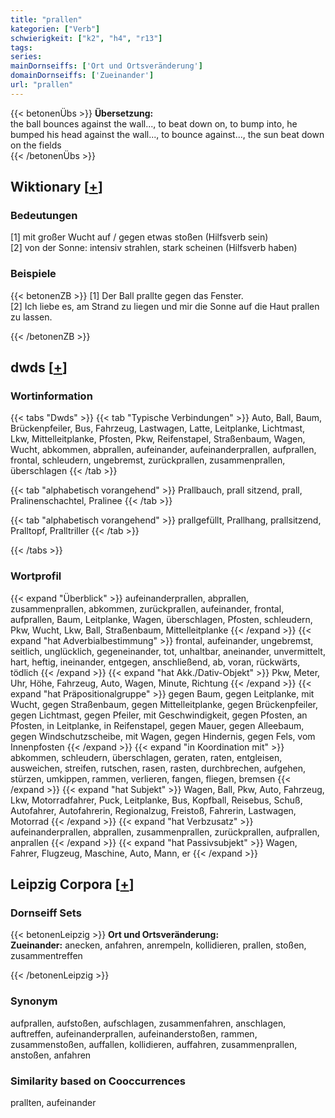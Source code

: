 ```yaml
---
title: "prallen"
kategorien: ["Verb"]
schwierigkeit: ["k2", "h4", "r13"]
tags:
series:
mainDornseiffs: ['Ort und Ortsveränderung']
domainDornseiffs: ['Zueinander']
url: "prallen"
---
```


{{< betonenÜbs >}}
**Übersetzung:**  
the ball bounces against the wall..., to beat down on, to bump  into, he bumped his head against the wall..., to bounce  against..., the sun beat down on the fields  
{{< /betonenÜbs >}}

## Wiktionary [[+](https://de.wiktionary.org/wiki/prallen)]

### Bedeutungen
[1] mit großer Wucht auf / gegen etwas stoßen (Hilfsverb sein)  
[2] von der Sonne: intensiv strahlen, stark scheinen (Hilfsverb haben)  

### Beispiele
{{< betonenZB >}}
[1] Der Ball prallte gegen das Fenster.  
[2] Ich liebe es, am Strand zu liegen und mir die Sonne auf die Haut prallen zu lassen.  

{{< /betonenZB >}}


## dwds [[+](https://www.dwds.de/wb/prallen)]

### Wortinformation
{{< tabs "Dwds" >}}
{{< tab "Typische Verbindungen" >}}
Auto, Ball, Baum, Brückenpfeiler, Bus, Fahrzeug, Lastwagen, Latte, Leitplanke, Lichtmast, Lkw, Mittelleitplanke, Pfosten, Pkw, Reifenstapel, Straßenbaum, Wagen, Wucht, abkommen, abprallen, aufeinander, aufeinanderprallen, aufprallen, frontal, schleudern, ungebremst, zurückprallen, zusammenprallen, überschlagen
{{< /tab >}}

{{< tab "alphabetisch vorangehend" >}}
Prallbauch, prall sitzend, prall, Pralinenschachtel, Pralinee
{{< /tab >}}

{{< tab "alphabetisch vorangehend" >}}
prallgefüllt, Prallhang, prallsitzend, Pralltopf, Pralltriller
{{< /tab >}}

{{< /tabs >}}

### Wortprofil
{{< expand "Überblick" >}} aufeinanderprallen, abprallen, zusammenprallen, abkommen, zurückprallen, aufeinander, frontal, aufprallen, Baum, Leitplanke, Wagen, überschlagen, Pfosten, schleudern, Pkw, Wucht, Lkw, Ball, Straßenbaum, Mittelleitplanke {{< /expand >}}
{{< expand "hat Adverbialbestimmung" >}} frontal, aufeinander, ungebremst, seitlich, unglücklich, gegeneinander, tot, unhaltbar, aneinander, unvermittelt, hart, heftig, ineinander, entgegen, anschließend, ab, voran, rückwärts, tödlich {{< /expand >}}
{{< expand "hat Akk./Dativ-Objekt" >}} Pkw, Meter, Uhr, Höhe, Fahrzeug, Auto, Wagen, Minute, Richtung {{< /expand >}}
{{< expand "hat Präpositionalgruppe" >}} gegen Baum, gegen Leitplanke, mit Wucht, gegen Straßenbaum, gegen Mittelleitplanke, gegen Brückenpfeiler, gegen Lichtmast, gegen Pfeiler, mit Geschwindigkeit, gegen Pfosten, an Pfosten, in Leitplanke, in Reifenstapel, gegen Mauer, gegen Alleebaum, gegen Windschutzscheibe, mit Wagen, gegen Hindernis, gegen Fels, vom Innenpfosten {{< /expand >}}
{{< expand "in Koordination mit" >}} abkommen, schleudern, überschlagen, geraten, raten, entgleisen, ausweichen, streifen, rutschen, rasen, rasten, durchbrechen, aufgehen, stürzen, umkippen, rammen, verlieren, fangen, fliegen, bremsen {{< /expand >}}
{{< expand "hat Subjekt" >}} Wagen, Ball, Pkw, Auto, Fahrzeug, Lkw, Motorradfahrer, Puck, Leitplanke, Bus, Kopfball, Reisebus, Schuß, Autofahrer, Autofahrerin, Regionalzug, Freistoß, Fahrerin, Lastwagen, Motorrad {{< /expand >}}
{{< expand "hat Verbzusatz" >}} aufeinanderprallen, abprallen, zusammenprallen, zurückprallen, aufprallen, anprallen {{< /expand >}}
{{< expand "hat Passivsubjekt" >}} Wagen, Fahrer, Flugzeug, Maschine, Auto, Mann, er {{< /expand >}}

## Leipzig Corpora [[+](https://corpora.uni-leipzig.de/en/res?word=prallen&corpusId=deu_newscrawl-public_2018)]

### Dornseiff Sets
{{< betonenLeipzig >}}
**Ort und Ortsveränderung:**  
**Zueinander:** anecken, anfahren, anrempeln, kollidieren, prallen, stoßen, zusammentreffen  

{{< /betonenLeipzig >}}

### Synonym
aufprallen, aufstoßen, aufschlagen, zusammenfahren, anschlagen, auftreffen, aufeinanderprallen, aufeinanderstoßen, rammen, zusammenstoßen, auffallen, kollidieren, auffahren, zusammenprallen, anstoßen, anfahren


### Similarity based on Cooccurrences
prallten, aufeinander

